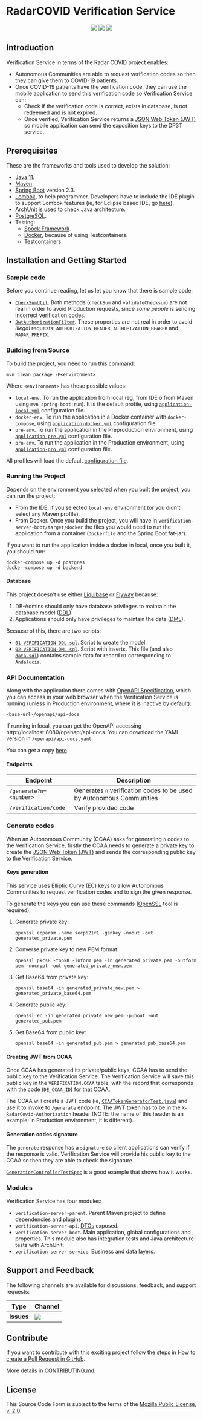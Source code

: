 # RadarCOVID Verification Service

<p align="center">
    <a href="https://github.com/RadarCOVID/radar-covid-backend-verification-server/commits/" title="Last Commit"><img src="https://img.shields.io/github/last-commit/RadarCOVID/radar-covid-backend-verification-server?style=flat"></a>
    <a href="https://github.com/RadarCOVID/radar-covid-backend-verification-server/issues" title="Open Issues"><img src="https://img.shields.io/github/issues/RadarCOVID/radar-covid-backend-verification-server?style=flat"></a>
    <a href="https://github.com/RadarCOVID/radar-covid-backend-verification-server/blob/master/LICENSE" title="License"><img src="https://img.shields.io/badge/License-MPL%202.0-brightgreen.svg?style=flat"></a>
</p>

## Introduction

Verification Service in terms of the Radar COVID project enables:

- Autonomous Communities are able to request verification codes so then they can give them to COVID-19 patients.
- Once COVID-19 patients have the verification code, they can use the mobile application to send this verification code so Verification Service can:
    - Check if the verification code is correct, exists in database, is not redeemed and is not expired.
    - Once verified, Verification Service returns a [JSON Web Token (JWT)](https://jwt.io/) so mobile application can send the exposition keys to the DP3T service.

## Prerequisites

These are the frameworks and tools used to develop the solution:

- [Java 11](https://openjdk.java.net/).
- [Maven](https://maven.apache.org/).
- [Spring Boot](https://spring.io/projects/spring-boot) version 2.3.
- [Lombok](https://projectlombok.org/), to help programmer. Developers have to include the IDE plugin to support Lombok features (ie, for Eclipse based IDE, go [here](https://projectlombok.org/setup/eclipse)).
- [ArchUnit](https://www.archunit.org/) is used to check Java architecture.
- [PostgreSQL](https://www.postgresql.org/).
- Testing:
    - [Spock Framework](http://spockframework.org/).
    - [Docker](https://www.docker.com/), because of using Testcontainers.
    - [Testcontainers](https://www.testcontainers.org/).

## Installation and Getting Started

### Sample code

Before you continue reading, let us let you know that there is sample code:

- [`CheckSumUtil`](./verification-server-api/src/main/java/es/gob/radarcovid/verification/util/CheckSumUtil.java). Both methods (`checkSum` and `validateChecksum`) are not real in order to avoid Production requests, since _some people_ is sending incorrect verification codes.
- [`JwtAuthorizationFilter`](./verification-server-service/src/main/java/es/gob/radarcovid/verification/security/JwtAuthorizationFilter.java). These properties are not real in order to avoid _illegal_ requests: `AUTHORIZATION_HEADER`, `AUTHORIZATION_BEARER` and `RADAR_PREFIX`.

### Building from Source

To build the project, you need to run this command:

```shell
mvn clean package -P<environment>
```

Where `<environment>` has these possible values:

- `local-env`. To run the application from local (eg, from IDE o from Maven using `mvn spring-boot:run`). It is the default profile, using [`application-local.yml`](./verification-server-boot/src/main/resources/application-local.yml) configuration file.
- `docker-env`. To run the application in a Docker container with `docker-compose`, using [`application-docker.yml`](./verification-server-boot/src/main/resources/application-docker.yml) configuration file.
- `pre-env`. To run the application in the Preproduction environment, using [`application-pre.yml`](./verification-server-boot/src/main/resources/application-pre.yml) configuration file.
- `pro-env`. To run the application in the Production environment, using [`application-pro.yml`](./verification-server-boot/src/main/resources/application-pro.yml) configuration file.

All profiles will load the default [configuration file](./verification-server-boot/src/main/resources/application.yml).

### Running the Project

Depends on the environment you selected when you built the project, you can run the project:

- From the IDE, if you selected `local-env` environment (or you didn't select any Maven profile).
- From Docker. Once you build the project, you will have in `verification-server-boot/target/docker` the files you would need to run the application from a container (`Dockerfile` and the Spring Boot fat-jar).

If you want to run the application inside a docker in local, once you built it, you should run:

```shell
docker-compose up -d postgres
docker-compose up -d backend
```

#### Database

This project doesn't use either [Liquibase](https://www.liquibase.org/) or [Flyway](https://flywaydb.org/) because:

1. DB-Admins should only have database privileges to maintain the database model ([DDL](https://en.wikipedia.org/wiki/Data_definition_language)).
2. Applications should only have privileges to maintain the data ([DML](https://en.wikipedia.org/wiki/Data_manipulation_language)).

Because of this, there are two scripts:

- [`01-VERIFICATION-DDL.sql`](./sql/01-VERIFICATION-DDL.sql). Script to create the model.
- [`02-VERIFICATION-DML.sql`](./sql/02-VERIFICATION-DML.sql). Script with inserts. This file (and also [`data.sql`](./verification-server-boot/src/test/resources/data.sql)) contains sample data for record `01` corresponding to `Andalucía`.

### API Documentation

Along with the application there comes with [OpenAPI Specification](https://www.openapis.org/), which you can access in your web browser when the Verification Service is running (unless in Production environment, where it is inactive by default):

```shell
<base-url>/openapi/api-docs
```

If running in local, you can get the OpenAPI accessing http://localhost:8080/openapi/api-docs. You can download the YAML version in `/openapi/api-docs.yaml`.

You can get a copy [here](./verification-server-api/api-docs.yaml).

#### Endpoints

| Endpoint | Description |
| -------- | ----------- |
| `/generate?n=<number>` | Generates `n` verification codes to be used by Autonomous Communities |
| `/verification/code` | Verify provided code |

### Generate codes

When an Autonomous Community (CCAA) asks for generating `n` codes to the Verification Service, firstly the CCAA needs to generate a private key to create the [JSON Web Token (JWT)](https://jwt.io) and sends the corresponding public key to the Verification Service.

#### Keys generation

This service uses [Elliptic Curve (EC)](https://en.wikipedia.org/wiki/Elliptic-curve_cryptography) keys to allow Autonomous Communities to request verification codes and to sign the given response.

To generate the keys you can use these commands ([OpenSSL](https://www.openssl.org/) tool is required):

1. Generate private key:
    ```shell
    openssl ecparam -name secp521r1 -genkey -noout -out generated_private.pem
    ```
2. Converse private key to new PEM format:
    ```shell
    openssl pkcs8 -topk8 -inform pem -in generated_private.pem -outform pem -nocrypt -out generated_private_new.pem
    ```
3. Get Base64 from private key:
    ```shell
    openssl base64 -in generated_private_new.pem > generated_private_base64.pem
    ```
4. Generate public key:
    ```shell
    openssl ec -in generated_private_new.pem -pubout -out generated_pub.pem
    ```
5. Get Base64 from public key:
    ```shell
    openssl base64 -in generated_pub.pem > generated_pub_base64.pem
    ```

#### Creating JWT from CCAA

Once CCAA has generated its private/public keys, CCAA has to send the public key to the Verification Service. The Verification Service will save this public key in the `VERIFICATION.CCAA` table, with the record that corresponds with the code (`DE_CCAA_ID`) for that CCAA.

The CCAA will create a JWT code (ie, [`CCAATokenGeneratorTest.java`](./verification-server-boot/src/test/java/es.gob.radarcovid.verification.test.CCAATokenGeneratorTest.java)) and use it to invoke to `/generate` endpoint. The JWT token has to be in the `X-RadarCovid-Authorization` header (NOTE: the name of this header is an example; in Production environment, it is different).

#### Generation codes signature

The `generate` response has a `signature` so client applications can verify if the response is valid. Verification Service will provide his public key to the CCAA so then they are able to check the signature.

[`GenerationControllerTestSpec`](./verification-server-boot/src/test/groovy/es/gob/radarcovid/verification/controller/test/GenerationControllerTestSpec.groovy) is a good example that shows how it works.

### Modules

Verification Service has four modules:

- `verification-server-parent`. Parent Maven project to define dependencies and plugins.
- `verification-server-api`. [DTOs](https://en.wikipedia.org/wiki/Data_transfer_object) exposed.
- `verification-server-boot`. Main application, global configurations and properties. This module also has integration tests and Java architecture tests with ArchUnit:
- `verification-server-service`. Business and data layers.

## Support and Feedback
The following channels are available for discussions, feedback, and support requests:

| Type       | Channel                                                |
| ---------- | ------------------------------------------------------ |
| **Issues** | <a href="https://github.com/RadarCOVID/radar-covid-backend-verification-server/issues" title="Open Issues"><img src="https://img.shields.io/github/issues/RadarCOVID/radar-covid-backend-verification-server?style=flat"></a> |

## Contribute

If you want to contribute with this exciting project follow the steps in [How to create a Pull Request in GitHub](https://opensource.com/article/19/7/create-pull-request-github).

More details in [CONTRIBUTING.md](./CONTRIBUTING.md).

## License

This Source Code Form is subject to the terms of the [Mozilla Public License, v. 2.0](https://www.mozilla.org/en-US/MPL/2.0/).
